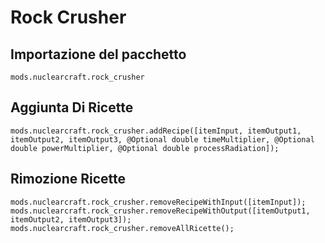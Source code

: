 # Rock Crusher

## Importazione del pacchetto
`mods.nuclearcraft.rock_crusher`

## Aggiunta Di Ricette
```zenscript
mods.nuclearcraft.rock_crusher.addRecipe([itemInput, itemOutput1, itemOutput2, itemOutput3, @Optional double timeMultiplier, @Optional double powerMultiplier, @Optional double processRadiation]);
```

## Rimozione Ricette
```zenscript
mods.nuclearcraft.rock_crusher.removeRecipeWithInput([itemInput]);
mods.nuclearcraft.rock_crusher.removeRecipeWithOutput([itemOutput1, itemOutput2, itemOutput3]);
mods.nuclearcraft.rock_crusher.removeAllRicette();
```